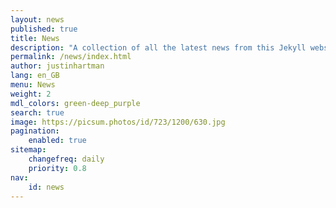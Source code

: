 ```yaml
---
layout: news
published: true
title: News
description: "A collection of all the latest news from this Jekyll website."
permalink: /news/index.html
author: justinhartman
lang: en_GB
menu: News
weight: 2
mdl_colors: green-deep_purple
search: true
image: https://picsum.photos/id/723/1200/630.jpg
pagination:
    enabled: true
sitemap:
    changefreq: daily
    priority: 0.8
nav:
    id: news
---
```

